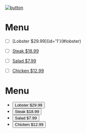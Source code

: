 [![button](http://one-shore.com/images/shell.png)](https://one-shorecom.com)

<h1> Menu </h1>

- [ ] [Lobster $29.99]{id='1'}(#lobster)
- [ ] [Steak $18.99](https://one-shore.com/contact?order=steak)
- [ ] [Salad $7.99](https://one-shore.com/contact?order=salad)
- [ ] [Chicken $12.99](https://one-shore.com/contact?order=chicken)


<h1> Menu </h1>
<ul id="menu">
    <li class="entree"> <button id="lobster">Lobster $29.99</button> </li>
    <li class="entree"> <button id="steak">Steak $18.99</button> </li>
    <li class="entree"> <button id="salad">Salad $7.99</button> </li>
    <li class="entree"> <button id="chicken">Chicken $12.99</button> </li>
</ul>
</body>
</html>
